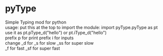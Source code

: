 # pyType
Simple Typing mod for python
<br>
usage:
put this at the top to import the module:
import pyType.pyType as pt
<br>
use it as 
pt.pType_d("hello")
or
pt.iType_d("hello")
<br>
prefix p for print
prefix i for inputs
<br>
change _d for
_s for slow
_ss for super slow
<br>
_f for fast
_sf for super fast

